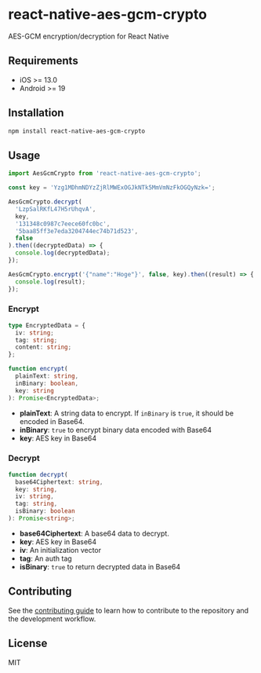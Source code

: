 # react-native-aes-gcm-crypto

AES-GCM encryption/decryption for React Native

## Requirements

- iOS >= 13.0
- Android >= 19

## Installation

```sh
npm install react-native-aes-gcm-crypto
```

## Usage

```js
import AesGcmCrypto from 'react-native-aes-gcm-crypto';

const key = 'Yzg1MDhmNDYzZjRlMWExOGJkNTk5MmVmNzFkOGQyNzk=';

AesGcmCrypto.decrypt(
  'LzpSalRKfL47H5rUhqvA',
  key,
  '131348c0987c7eece60fc0bc',
  '5baa85ff3e7eda3204744ec74b71d523',
  false
).then((decryptedData) => {
  console.log(decryptedData);
});

AesGcmCrypto.encrypt('{"name":"Hoge"}', false, key).then((result) => {
  console.log(result);
});
```

### Encrypt

```ts
type EncryptedData = {
  iv: string;
  tag: string;
  content: string;
};

function encrypt(
  plainText: string,
  inBinary: boolean,
  key: string
): Promise<EncryptedData>;
```

- **plainText**: A string data to encrypt. If `inBinary` is `true`, it should be encoded in Base64.
- **inBinary**: `true` to encrypt binary data encoded with Base64
- **key**: AES key in Base64

### Decrypt

```ts
function decrypt(
  base64Ciphertext: string,
  key: string,
  iv: string,
  tag: string,
  isBinary: boolean
): Promise<string>;
```

- **base64Ciphertext**: A base64 data to decrypt.
- **key**: AES key in Base64
- **iv**: An initialization vector
- **tag**: An auth tag
- **isBinary**: `true` to return decrypted data in Base64

## Contributing

See the [contributing guide](CONTRIBUTING.md) to learn how to contribute to the repository and the development workflow.

## License

MIT
